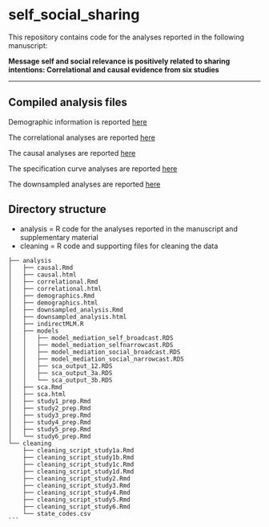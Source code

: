 # self_social_sharing
This repository contains code for the analyses reported in the following manuscript:

**Message self and social relevance is positively related to sharing intentions: Correlational and causal evidence from six studies**

---

## Compiled analysis files

Demographic information is reported [here](https://cnlab.github.io/self_social_sharing/analysis/demographics)

The correlational analyses are reported [here](https://cnlab.github.io/self_social_sharing/analysis/correlational)

The causal analyses are reported [here](https://cnlab.github.io/self_social_sharing/analysis/correlational)

The specification curve analyses are reported [here](https://cnlab.github.io/self_social_sharing/analysis/sca)

The downsampled analyses are reported [here](https://cnlab.github.io/self_social_sharing/analysis/downsampled)


## Directory structure

* analysis = R code for the analyses reported in the manuscript and supplementary material
* cleaning = R code and supporting files for cleaning the data

````
├── analysis
│	├── causal.Rmd
│	├── causal.html
│	├── correlational.Rmd
│	├── correlational.html
│	├── demographics.Rmd
│	├── demographics.html
│	├── downsampled_analysis.Rmd
│	├── downsampled_analysis.html
│	├── indirectMLM.R
│	├── models
│	│	├── model_mediation_self_broadcast.RDS
│	│	├── model_mediation_selfnarrowcast.RDS
│	│	├── model_mediation_social_broadcast.RDS
│	│	├── model_mediation_social_narrowcast.RDS
│	│	├── sca_output_12.RDS
│	│	├── sca_output_3a.RDS
│	│	└── sca_output_3b.RDS
│	├── sca.Rmd
│	├── sca.html
│	├── study1_prep.Rmd
│	├── study2_prep.Rmd
│	├── study3_prep.Rmd
│	├── study4_prep.Rmd
│	├── study5_prep.Rmd
│	└── study6_prep.Rmd
└── cleaning
	├── cleaning_script_study1a.Rmd
	├── cleaning_script_study1b.Rmd
	├── cleaning_script_study1c.Rmd
	├── cleaning_script_study1d.Rmd
	├── cleaning_script_study2.Rmd
	├── cleaning_script_study3.Rmd
	├── cleaning_script_study4.Rmd
	├── cleaning_script_study5.Rmd
	├── cleaning_script_study6.Rmd
	└── state_codes.csv
```